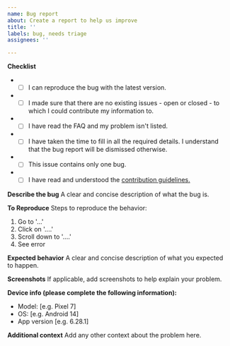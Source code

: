 ```yaml
---
name: Bug report
about: Create a report to help us improve
title: ''
labels: bug, needs triage
assignees: ''

---
```


**Checklist**
 -  - [ ] I can reproduce the bug with the latest version. 
 -  - [ ] I made sure that there are no existing issues - open or closed - to which I could contribute my information to.
 -  - [ ]  I have read the FAQ and my problem isn't listed.
 -  - [ ]  I have taken the time to fill in all the required details. I understand that the bug report will be dismissed otherwise.
 -  - [ ]  This issue contains only one bug.
 -  - [ ]  I have read and understood the [contribution guidelines.](https://github.com/FossifyOrg/General-Discussion?tab=readme-ov-file#faq)

**Describe the bug**
A clear and concise description of what the bug is.

**To Reproduce**
Steps to reproduce the behavior:
1. Go to '...'
2. Click on '....'
3. Scroll down to '....'
4. See error

**Expected behavior**
A clear and concise description of what you expected to happen.

**Screenshots**
If applicable, add screenshots to help explain your problem.

**Device info (please complete the following information):**
 - Model: [e.g. Pixel 7]
 - OS: [e.g. Android 14]
 - App version [e.g. 6.28.1]

**Additional context**
Add any other context about the problem here.
